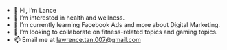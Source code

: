 - 👋 Hi, I’m Lance
- 👀 I’m interested in health and wellness. 
- 🌱 I’m currently learning Facebook Ads and more about Digital Marketing.
- 💞️ I’m looking to collaborate on fitness-related topics and gaming topics.
- 📫 Email me at lawrence.tan.007@gmail.com

<!---
lawrencetan007/lawrencetan007 is a ✨ special ✨ repository because its `README.md` (this file) appears on your GitHub profile.
You can click the Preview link to take a look at your changes.
--->

